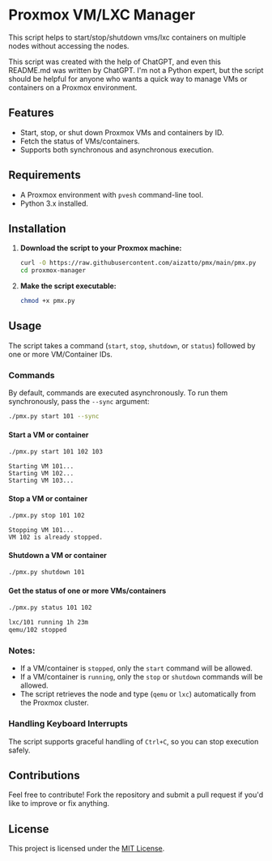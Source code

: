 # Proxmox VM/LXC Manager

This script helps to start/stop/shutdown vms/lxc containers on multiple nodes without accessing the nodes.

This script was created with the help of ChatGPT, and even this README.md was written by ChatGPT. I'm not a Python expert, but the script should be helpful for anyone who wants a quick way to manage VMs or containers on a Proxmox environment.

## Features
- Start, stop, or shut down Proxmox VMs and containers by ID.
- Fetch the status of VMs/containers.
- Supports both synchronous and asynchronous execution.

## Requirements
- A Proxmox environment with `pvesh` command-line tool.
- Python 3.x installed.

## Installation

1. **Download the script to your Proxmox machine:**
   ```bash
   curl -O https://raw.githubusercontent.com/aizatto/pmx/main/pmx.py
   cd proxmox-manager
   ```

2. **Make the script executable:**
   ```bash
   chmod +x pmx.py
   ```

## Usage

The script takes a command (`start`, `stop`, `shutdown`, or `status`) followed by one or more VM/Container IDs.

### Commands

By default, commands are executed asynchronously. To run them synchronously, pass the `--sync` argument:

```bash
./pmx.py start 101 --sync
```

#### **Start** a VM or container
```bash
./pmx.py start 101 102 103
```

```
Starting VM 101...
Starting VM 102...
Starting VM 103...
```

#### **Stop** a VM or container
```bash
./pmx.py stop 101 102
```

```
Stopping VM 101...
VM 102 is already stopped.
```

#### **Shutdown** a VM or container
```bash
./pmx.py shutdown 101
```

#### **Get the status** of one or more VMs/containers
```bash
./pmx.py status 101 102
```

```bash
lxc/101 running 1h 23m
qemu/102 stopped
```

### Notes:
- If a VM/container is `stopped`, only the `start` command will be allowed.
- If a VM/container is `running`, only the `stop` or `shutdown` commands will be allowed.
- The script retrieves the node and type (`qemu` or `lxc`) automatically from the Proxmox cluster.

### Handling Keyboard Interrupts
The script supports graceful handling of `Ctrl+C`, so you can stop execution safely.

## Contributions
Feel free to contribute! Fork the repository and submit a pull request if you'd like to improve or fix anything.

## License
This project is licensed under the [MIT License](LICENSE).